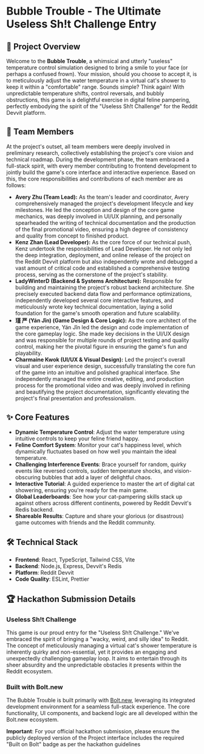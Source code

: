 # Bubble Trouble - The Ultimate Useless Sh!t Challenge Entry

## 🛁 Project Overview

Welcome to the **Bubble Trouble**, a whimsical and utterly "useless" temperature control simulation designed to bring a smile to your face (or perhaps a confused frown). Your mission, should you choose to accept it, is to meticulously adjust the water temperature in a virtual cat's shower to keep it within a "comfortable" range. Sounds simple? Think again! With unpredictable temperature shifts, control reversals, and bubbly obstructions, this game is a delightful exercise in digital feline pampering, perfectly embodying the spirit of the "Useless Sh!t Challenge" for the Reddit Devvit platform.

## 👥 Team Members

At the project's outset, all team members were deeply involved in preliminary research, collectively establishing the project's core vision and technical roadmap. During the development phase, the team embraced a full-stack spirit, with every member contributing to frontend development to jointly build the game's core interface and interactive experience. Based on this, the core responsibilities and contributions of each member are as follows:

*   **Avery Zhu (Team Lead):** As the team's leader and coordinator, Avery comprehensively managed the project's development lifecycle and key milestones. He led the conception and design of the core game mechanics, was deeply involved in UI/UX planning, and personally spearheaded the writing of technical documentation and the production of the final promotional video, ensuring a high degree of consistency and quality from concept to finished product.
*   **Kenz Zhan (Lead Developer):** As the core force of our technical push, Kenz undertook the responsibilities of Lead Developer. He not only led the deep integration, deployment, and online release of the project on the Reddit Devvit platform but also independently wrote and debugged a vast amount of critical code and established a comprehensive testing process, serving as the cornerstone of the project's stability.
*   **LadyWinterD (Backend & Systems Architecture):** Responsible for building and maintaining the project's robust backend architecture. She precisely executed backend data flow and performance optimizations, independently developed several core interactive features, and meticulously wrote key technical documentation, laying a solid foundation for the game's smooth operation and future scalability.
*   **瑾 严 (Yán Jǐn) (Game Design & Core Logic):** As the core architect of the game experience, Yán Jǐn led the design and code implementation of the core gameplay logic. She made key decisions in the UI/UX design and was responsible for multiple rounds of project testing and quality control, making her the pivotal figure in ensuring the game's fun and playability.
*   **Charmaine Kwok (UI/UX & Visual Design):** Led the project's overall visual and user experience design, successfully translating the core fun of the game into an intuitive and polished graphical interface. She independently managed the entire creative, editing, and production process for the promotional video and was deeply involved in refining and beautifying the project documentation, significantly elevating the project's final presentation and professionalism.


## ✨ Core Features

*   **Dynamic Temperature Control**: Adjust the water temperature using intuitive controls to keep your feline friend happy.
*   **Feline Comfort System**: Monitor your cat's happiness level, which dynamically fluctuates based on how well you maintain the ideal temperature.
*   **Challenging Interference Events**: Brace yourself for random, quirky events like reversed controls, sudden temperature shocks, and vision-obscuring bubbles that add a layer of delightful chaos.
*   **Interactive Tutorial**: A guided experience to master the art of digital cat showering, ensuring you're ready for the main game.
*   **Global Leaderboards**: See how your cat-pampering skills stack up against others across different continents, powered by Reddit Devvit's Redis backend.
*   **Shareable Results**: Capture and share your glorious (or disastrous) game outcomes with friends and the Reddit community.

## 🛠️ Technical Stack

*   **Frontend**: React, TypeScript, Tailwind CSS, Vite
*   **Backend**: Node.js, Express, Devvit's Redis
*   **Platform**: Reddit Devvit
*   **Code Quality**: ESLint, Prettier

## 🏆 Hackathon Submission Details

### Useless Sh!t Challenge

This game is our proud entry for the "Useless Sh!t Challenge." We've embraced the spirit of bringing a "wacky, weird, and silly idea" to Reddit. The concept of meticulously managing a virtual cat's shower temperature is inherently quirky and non-essential, yet it provides an engaging and unexpectedly challenging gameplay loop. It aims to entertain through its sheer absurdity and the unpredictable obstacles it presents within the Reddit ecosystem.

### Built with Bolt.new

The Bubble Trouble is built primarily with [Bolt.new](https://bolt.new/), leveraging its integrated development environment for a seamless full-stack experience. The core functionality, UI components, and backend logic are all developed within the Bolt.new ecosystem.

**Important**: For your official hackathon submission, please ensure the publicly deployed version of the Project interface includes the required "Built on Bolt" badge as per the hackathon guidelines
